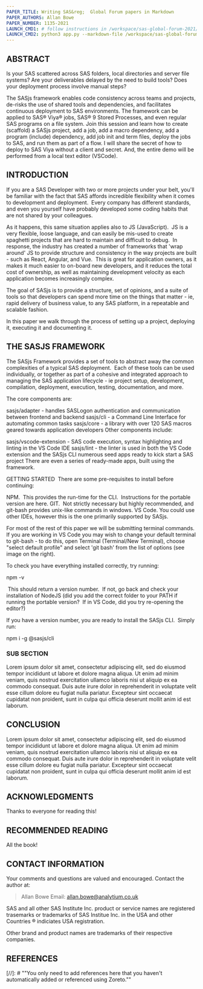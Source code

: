 ```yaml
---
PAPER_TITLE: Writing SAS&reg;  Global Forum papers in Markdown
PAPER_AUTHORS: Allan Bowe
PAPER_NUMBER: 1135-2021
LAUNCH_CMD1: # follow instructions in /workspace/sas-global-forum-2021/tools/notebook-to-pdf/README.md
LAUNCH_CMD2: python3 app.py --markdown-file /workspace/sas-global-forum-2021/papers/1135-2021_Scaffolding-SAS-Projects/README.md --output-dir /workspace/sas-global-forum-2021/papers/1135-2021_Scaffolding-SAS-Projects
---
```


## ABSTRACT

Is your SAS scattered across SAS folders, local directories and server file systems? Are your deliverables delayed by the need to build tools? Does your deployment process involve manual steps?

The SASjs framework enables code consistency across teams and projects, de-risks the use of shared tools and dependencies, and facilitates continuous deployment to SAS environments. The framework can be applied to SAS® Viya® jobs, SAS® 9 Stored Processes, and even regular SAS programs on a file system. Join this session and learn how to create (scaffold) a SASjs project, add a job, add a macro dependency, add a program (include) dependency, add job init and term files, deploy the jobs to SAS, and run them as part of a flow. I will share the secret of how to deploy to SAS Viya without a client and secret. And, the entire demo will be performed from a local text editor (VSCode).


## INTRODUCTION

If you are a SAS Developer with two or more projects under your belt, you'll be familiar with the fact that SAS affords incredible flexibility when it comes to development and deployment.  Every company has different standards, and even you yourself have probably developed some coding habits that are not shared by your colleagues.



As it happens, this same situation applies also to JS (JavaScript).  JS is a very flexible, loose language, and can easily be mis-used to create spaghetti projects that are hard to maintain and difficult to debug.  In response, the industry has created a number of frameworks that 'wrap around' JS to provide structure and consistency in the way projects are built - such as React, Angular, and Vue.  This is great for application owners, as it makes it much easier to on-board new developers, and it reduces the total cost of ownership, as well as maintaining development velocity as each application becomes increasingly complex.



The goal of SASjs is to provide a structure, set of opinions, and a suite of tools so that developers can spend more time on the things that matter - ie, rapid delivery of business value, to any SAS platform, in a repeatable and scalable fashion.



In this paper we walk through the process of setting up a project, deploying it, executing it and documenting it.

## THE SASJS FRAMEWORK
The SASjs Framework provides a set of tools to abstract away the common complexities of a typical SAS deployment.  Each of these tools can be used individually, or together as part of a cohesive and integrated approach to managing the SAS application lifecycle - ie project setup, development, compilation, deployment, execution, testing, documentation, and more.



The core components are:



sasjs/adapter - handles SASLogon authentication and communication between frontend and backend
sasjs/cli - a Command Line Interface for automating common tasks
sasjs/core - a library with over 120 SAS macros geared towards application developers
Other components include:



sasjs/vscode-extension - SAS code execution, syntax highlighting and linting in the VS Code IDE
sasjs/lint - the linter is used in both the VS Code extension and the SASjs CLI
numerous seed apps ready to kick start a SAS project
There are even a series of ready-made apps, built using the framework.



GETTING STARTED
 There are some pre-requisites to install before continuing:



NPM.  This provides the run-time for the CLI.  Instructions for the portable version are here.
GIT.  Not strictly necessary but highly recommended, and git-bash provides unix-like commands in windows.
VS Code. You could use other IDEs, however this is the one primarily supported by SASjs.  

For most of the rest of this paper we will be submitting terminal commands.  If you are working in VS Code you may wish to change your default terminal to git-bash - to do this, open Terminal (Terminal/New Terminal), choose "select default profile" and select 'git bash' from the list of options (see image on the right).



To check you have everything installed correctly, try running:


npm -v


 This should return a version number.  If not, go back and check your installation of NodeJS (did you add the correct folder to your PATH if running the portable version?  If in VS Code, did you try re-opening the editor?)



If you have a version number, you are ready to install the SASjs CLI.  Simply run:



npm i -g @sasjs/cli













### SUB SECTION

Lorem ipsum dolor sit amet, consectetur adipiscing elit, sed do eiusmod tempor incididunt ut labore et dolore magna aliqua. Ut enim ad minim veniam, quis nostrud exercitation ullamco laboris nisi ut aliquip ex ea commodo consequat. Duis aute irure dolor in reprehenderit in voluptate velit esse cillum dolore eu fugiat nulla pariatur. Excepteur sint occaecat cupidatat non proident, sunt in culpa qui officia deserunt mollit anim id est laborum.

## CONCLUSION

Lorem ipsum dolor sit amet, consectetur adipiscing elit, sed do eiusmod tempor incididunt ut labore et dolore magna aliqua. Ut enim ad minim veniam, quis nostrud exercitation ullamco laboris nisi ut aliquip ex ea commodo consequat. Duis aute irure dolor in reprehenderit in voluptate velit esse cillum dolore eu fugiat nulla pariatur. Excepteur sint occaecat cupidatat non proident, sunt in culpa qui officia deserunt mollit anim id est laborum.

## ACKNOWLEDGMENTS

Thanks to everyone for reading this!

## RECOMMENDED READING

All the book!

## CONTACT INFORMATION

Your comments and questions are valued and encouraged. Contact the author at:

> Allan Bowe
> Email: allan.bowe@analytium.co.uk

SAS and all other SAS Institute Inc. product or service names are registered trasemarks or trademarks of SAS Institue Inc. in the USA and other Countries &reg; indiciates USA registration.

Other brand and product names are trademarks of their respective companies.

## REFERENCES

[//]: # ""You only need to add references here that you haven't automatically added or referenced using Zoreto.""



